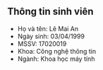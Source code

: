 ## Thông tin sinh viên
- Họ và tên: Lê Mai An
- Ngày sinh: 03/04/1999
- MSSV: 17020019
- Khoa: Công nghệ thông tin
- Ngành: Khoa học máy tính
